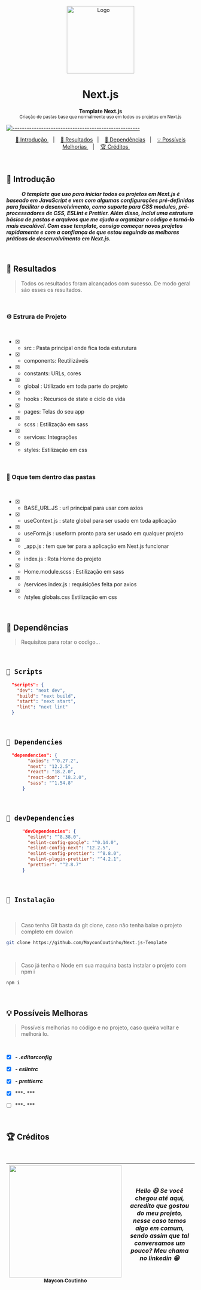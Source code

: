 <p align="center">
  <img src="https://user-images.githubusercontent.com/60453269/233435469-3fc9cde3-1695-427e-87bd-e12508afbdc5.png" alt="Logo" width="180" height="180" />
</p>


<h1 align="center"> Next.js </h1>

<p align="center">
  <b> Template Next.js </b></br>
  <sub> Criação de pastas base que normalmente uso em todos os projetos em Next.js
  <sub>
</p>


[![-----------------------------------------------------](https://raw.githubusercontent.com/andreasbm/readme/master/assets/lines/colored.png)](#table-of-contents)

<p align="center">
  <a href="#Introdução"> 🧩 Introdução </a>&nbsp;&nbsp;&nbsp;|&nbsp;&nbsp;&nbsp;
  <a href="#Resultados"> 🚀 Resultados</a>&nbsp;&nbsp;&nbsp;|&nbsp;&nbsp;&nbsp;
  <a href="#Dependências"> 🧪 Dependências</a>&nbsp;&nbsp;&nbsp;|&nbsp;&nbsp;&nbsp;
  <a href="#Ideias">💡 Possíveis Melhorias </a>&nbsp;&nbsp;&nbsp;|&nbsp;&nbsp;&nbsp;
  <a href="#Creditos"> 🏆 Créditos </a>&nbsp;&nbsp;&nbsp;&nbsp;&nbsp;&nbsp;
</p>

<br/>

<a id="Introdução"></a>
## 🧩 Introdução 

  ***⠀⠀⠀⠀O template que uso para iniciar todos os projetos em Next.js é baseado em JavaScript e vem com algumas configurações pré-definidas para facilitar o desenvolvimento, como suporte para CSS modules, pré-processadores de CSS, ESLint e Prettier. Além disso, inclui uma estrutura básica de pastas e arquivos que me ajuda a organizar o código e torná-lo mais escalável. Com esse template, consigo começar novos projetos rapidamente e com a confiança de que estou seguindo as melhores práticas de desenvolvimento em Next.js.***

<br/>


<a id="Resultados"></a>
## 🚀 Resultados 
  > Todos os resultados foram alcançados com sucesso. De modo geral são esses os resultados. 

<br/>

### ⚙ Estrura de Projeto

<br/>

- [x] - src : Pasta principal onde fica toda esturutura
- [x] - components: Reutilizáveis
- [x] - constants: URLs, cores
- [x] - global : Utilizado em toda parte do projeto
- [x] - hooks : Recursos de state e ciclo de vida
- [x] - pages: Telas do seu app
- [x] - scss : Estilização em sass
- [x] - services: Integrações
- [x] - styles: Estilização em css

<br/>

### 📂 Oque tem dentro das pastas

<br/>

- [x] - BASE_URL.JS : url principal para usar com axios
- [x] - useContext.js : state global para ser usado em toda aplicação
- [x] - useForm.js : useform pronto para ser usado em qualquer projeto
- [x] - _app.js : tem que ter para a aplicação em Nest.js funcionar
- [x] - index.js : Rota Home do projeto
- [x] - Home.module.scss : Estilização em sass
- [x] - /services index.js : requisições feita por axios
- [x] - /styles globals.css Estilização em css

<br/>


<a id="Dependências"></a>
## 🧪 Dependências
> Requisitos para rotar o codigo...

<br/>

## `📖 Scripts` 

```JSON
  "scripts": {
    "dev": "next dev",
    "build": "next build",
    "start": "next start",
    "lint": "next lint"
  }

```

<br/>

## `📖 Dependencies` 

```JSON
  "dependencies": {
        "axios": "^0.27.2",
        "next": "12.2.5",
        "react": "18.2.0",
        "react-dom": "18.2.0",
        "sass": "^1.54.8"
      }

```

<br /> 

## `📖 devDependencies` 


```JSON
      "devDependencies": {
        "eslint": "^8.38.0",
        "eslint-config-google": "^0.14.0",
        "eslint-config-next": "12.2.5",
        "eslint-config-prettier": "^8.8.0",
        "eslint-plugin-prettier": "^4.2.1",
        "prettier": "^2.8.7"
      }

```

<br /> 


## `📖 Instalação` 
  
  
  <br /> 

> Caso tenha Git basta da git clone, caso não tenha baixe o projeto completo em dowlon

```BASH
git clone https://github.com/MayconCoutinho/Next.js-Template
```

<br /> 

> Caso já tenha o Node em sua maquina basta instalar o projeto com npm i

```BASH
npm i 
```

<br /> 

<a id="Ideias"></a>
## 💡 Possíveis Melhoras
> Possíveis melhorias no código e no projeto, caso queira voltar e melhorá lo.

<br />

- [x] ***- .editorconfig*** 
- [x] ***- eslintrc*** 
- [x] ***- prettierrc*** 
- [x] ***- *** 
- [ ] ***- *** 




<br /> 

<a id="Creditos"></a>
## 🏆 Créditos

<br />

<div > 

| [<img src="https://user-images.githubusercontent.com/60453269/217899761-dc2d4e4b-3336-419d-9076-79304290aa0a.png" width=300><br><sub> Maycon Coutinho </sub>](https://www.linkedin.com/in/maycon-coutinho/) | ***Hello 😃 Se você chegou até aqui, acredito que gostou do meu projeto, nesse caso temos algo em comum, sendo assim que tal conversamos um pouco? Meu chama no linkedin 😁*** | 
|---|---|


</div> 
